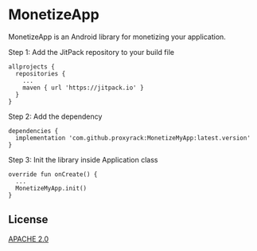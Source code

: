 # MonetizeApp

MonetizeApp is an Android library for monetizing your application.

Step 1: Add the JitPack repository to your build file
```
allprojects {
  repositories {
    ...
    maven { url 'https://jitpack.io' }
  }
}
```

Step 2: Add the dependency
```
dependencies {
  implementation 'com.github.proxyrack:MonetizeMyApp:latest.version'
}
```

Step 3: Init the library inside Application class
```
override fun onCreate() {
  ...
  MonetizeMyApp.init()
}
```

## License
[APACHE 2.0](https://choosealicense.com/licenses/apache-2.0/)
